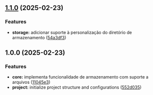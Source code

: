 ## [1.1.0](https://github.com/kleberoliveira/lazy-load-store/compare/v1.0.0...v1.1.0) (2025-02-23)

### Features

* **storage:** adicionar suporte à personalização do diretório de armazenamento ([54a3df3](https://github.com/kleberoliveira/lazy-load-store/commit/54a3df31ab0388551aa3e733734350c1a4643790))

## 1.0.0 (2025-02-23)

### Features

* **core:** implementa funcionalidade de armazenamento com suporte a arquivos ([11045e3](https://github.com/kleberoliveira/lazy-load-store/commit/11045e37a233832fec117e8bef5ce8db07aeaf87))
* **project:** initialize project structure and configurations ([552d035](https://github.com/kleberoliveira/lazy-load-store/commit/552d0355721d6f3a0e7231a0caf03963dae979c9))
